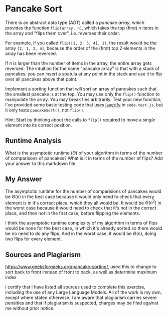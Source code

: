 # Pancake Sort

There is an abstract data type (ADT) called a *pancake array*, which provides
the function `flip(array, n)`, which takes the top (first) $n$ items in the
array and "flips them over", i.e. reverses their order.

For example, if you called `flip([1, 2, 3, 4], 2)`, the result would
be the array  `[2, 1, 3, 4]`, because the order of the (first) top 2
elements in the array has been reversed.

If $n$ is larger than the number of items in the array, the entire array gets
reversed. The intuition for the name "pancake array" is that with a stack of
pancakes, you can insert a spatula at any point in the stack and use it to flip
over all pancakes above that point.

Implement a sorting function that will sort an array of pancakes such that the
smallest pancake is at the top. You may use only the `flip()` function to
manipulate the array. You may break ties arbitrarily. Test your new function;
I've provided some basic testing code that uses
[jsverify](https://jsverify.github.io/) in `code.test.js`, but it only tests
`pancakeSort()`, not `flip()`.

Hint: Start by thinking about the calls to `flip()` required to move a *single*
element into its correct position.

## Runtime Analysis

What is the asymptotic runtime ($\Theta$) of your algorithm in terms of the
number of comparisons of pancakes? What is it in terms of the number of flips?
Add your answer to this markdown file.

## My Answer

The asymptotic runtime for the number of comparisions of pancakes would be 
$\Theta(n)$ in the best case because it would only need to check that every element is in it's correct place, which they all would be. It would be $\Theta(n^2)$ in the worst case because it would need to check that it's not in the correct place, and then not in the first case, before flipping the elements. 


I think the asymptotic runtime complexity of my algorithm in terms of flips would
be none for the best case, in which it's already sorted so there would be no need
to do any flips. And in the worst case, it would be $\Theta(n)$, doing two flips 
for every element. 

## Sources and Plagiarism 

https://www.geeksforgeeks.org/pancake-sorting/, used this to change to sort back to front instead of front to back, as well as determine maximum index 

I certify that I have listed all sources used to complete this exercise, including the use of any Large Language Models. All of the work is my own, except where stated otherwise. I am aware that plagiarism carries severe penalties and that if plagiarism is suspected, charges may be filed against me without prior notice.

